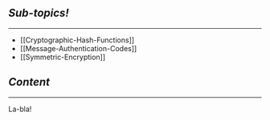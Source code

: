 ## *Sub-topics!*
---
* [[Cryptographic-Hash-Functions]]
* [[Message-Authentication-Codes]]
* [[Symmetric-Encryption]]
## *Content*
---
La-bla!
